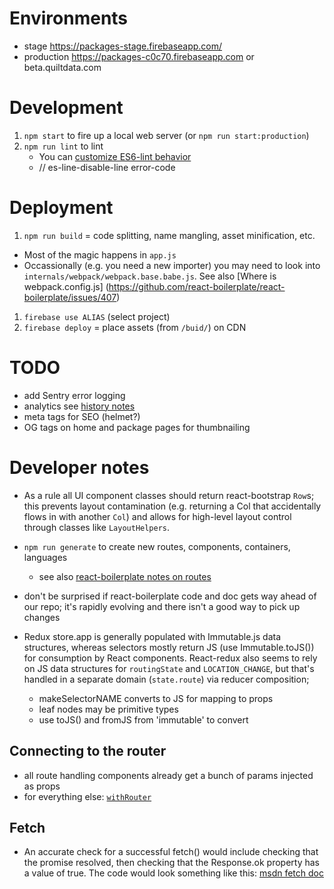 # Environments
- stage https://packages-stage.firebaseapp.com/
- production https://packages-c0c70.firebaseapp.com or beta.quiltdata.com

# Development
1. `npm start` to fire up a local web server (or `npm run start:production`)
1. `npm run lint` to lint
    - You can [customize ES6-lint behavior](http://eslint.org/docs/user-guide/configuring)
    - // es-line-disable-line error-code

# Deployment
1. `npm run build` = code splitting, name mangling, asset minification, etc.
  - Most of the magic happens in `app.js`
  - Occassionally (e.g. you need a new importer) you may need to look into
`internals/webpack/webpack.base.babe.js`. See also [Where is webpack.config.js]
(https://github.com/react-boilerplate/react-boilerplate/issues/407)
1. `firebase use ALIAS` (select project)
1. `firebase deploy` = place assets (from `/buid/`) on CDN

# TODO
* add Sentry error logging
* analytics see [history notes](https://github.com/react-boilerplate/react-boilerplate/blob/8407cf05c4f1d43ca6c78625b7b8fee7627fdedb/docs/general/introduction.md#appappjs)
* meta tags for SEO (helmet?)
* OG tags on home and package pages for thumbnailing

# Developer notes
- As a rule all UI component classes should return react-bootstrap `Row`s;
  this prevents layout contamination (e.g. returning a Col that accidentally
  flows in with another `Col`) and allows for high-level layout control
  through classes like `LayoutHelpers`.

- `npm run generate` to create new routes, components, containers, languages
  - see also [react-boilerplate notes on routes](https://github.com/react-boilerplate/react-boilerplate/blob/master/docs/js/routing.md)

- don't be surprised if react-boilerplate code and doc gets way ahead of our repo;
it's rapidly evolving and there isn't a good way to pick up changes

- Redux store.app is generally populated with Immutable.js data structures, whereas
selectors mostly return JS (use Immutable.toJS()) for consumption by React components.
React-redux also seems to rely on JS data structures for `routingState` and `LOCATION_CHANGE`,
but that's handled in a separate domain (`state.route`) via reducer composition;
  - makeSelectorNAME converts to JS for mapping to props
  - leaf nodes may be primitive types
  - use toJS() and fromJS from 'immutable' to convert

## Connecting to the router
- all route handling components already get a bunch of params injected as props
- for everything else: [`withRouter`](https://github.com/ReactTraining/react-router/blob/c3cd9675bd8a31368f87da74ac588981cbd6eae7/upgrade-guides/v2.4.0.md)

## Fetch
- An accurate check for a successful fetch() would include checking that the promise resolved, then checking that the Response.ok property has a value of true. The code would look something like this:
[msdn fetch doc](https://developer.mozilla.org/en-US/docs/Web/API/Fetch_API/Using_Fetch)
